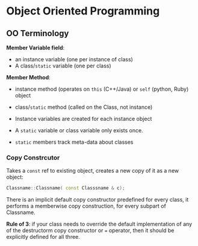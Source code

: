 # Object Oriented Programming
## OO Terminology
**Member Variable field**:
- an instance variable (one per instance of class)
- A class/`static` variable (one per class)

**Member Method**:
- instance method (operates on `this` (C++/Java) or `self` (python, Ruby) object 
- class/`static` method (called on the Class, not instance)

- Instance variables are created for each instance object
- A `static` variable or class variable only exists once.
- `static` members track meta-data about classes

### Copy Constrcutor
Takes a `const` ref to existing object, creates a new copy of it as a new object:
```C++
Classname::Classname( const Classsname & c);
```
There is an implicit default copy constructor predefined for every class, it performs a memberwise copy construction, for every subpart of Classname.

**Rule of 3**: if your class needs to override the default implementation of any of the destructorm copy constructor or `=` operator, then it should be explicitly defined for all three.
